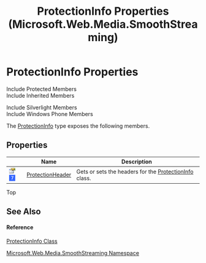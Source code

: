 ﻿---
title: ProtectionInfo Properties (Microsoft.Web.Media.SmoothStreaming)
TOCTitle: ProtectionInfo Properties
ms:assetid: Properties.T:Microsoft.Web.Media.SmoothStreaming.ProtectionInfo
ms:mtpsurl: https://msdn.microsoft.com/en-us/library/microsoft.web.media.smoothstreaming.protectioninfo_properties(v=VS.95)
ms:contentKeyID: 46307907
ms.date: 05/31/2012
mtps_version: v=VS.95
---

# ProtectionInfo Properties

Include Protected Members  
Include Inherited Members  

Include Silverlight Members  
Include Windows Phone Members  

The [ProtectionInfo](protectioninfo-class-microsoft-web-media-smoothstreaming_1.md) type exposes the following members.

## Properties

<table>
<thead>
<tr class="header">
<th> </th>
<th>Name</th>
<th>Description</th>
</tr>
</thead>
<tbody>
<tr class="odd">
<td><img src="images/Dd565996.pubproperty(en-us,VS.90).gif" title="Public property" alt="Public property" /> <img src="images/Ee532579.slMobile(VS.95).gif" title="Supported by Windows Phone" alt="Supported by Windows Phone" /></td>
<td><a href="protectioninfo-protectionheader-property-microsoft-web-media-smoothstreaming_1.md">ProtectionHeader</a></td>
<td>Gets or sets the headers for the <a href="protectioninfo-class-microsoft-web-media-smoothstreaming_1.md">ProtectionInfo</a> class.</td>
</tr>
</tbody>
</table>


Top

## See Also

#### Reference

[ProtectionInfo Class](protectioninfo-class-microsoft-web-media-smoothstreaming_1.md)

[Microsoft.Web.Media.SmoothStreaming Namespace](microsoft-web-media-smoothstreaming-namespace_1.md)

